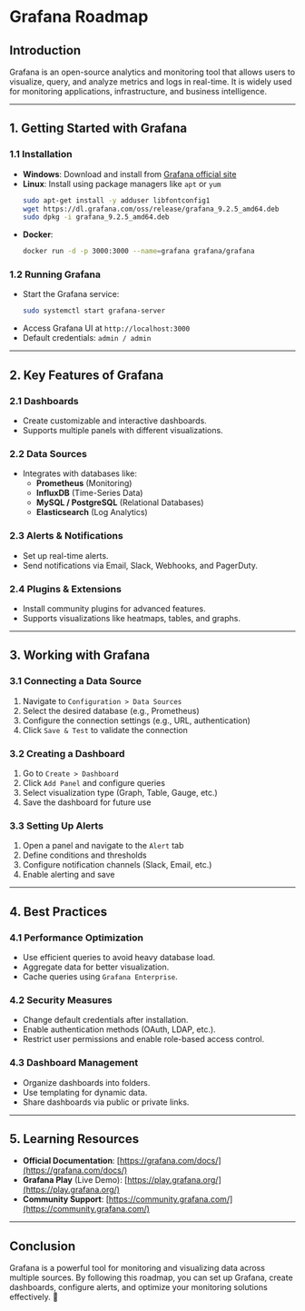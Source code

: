 # Grafana Roadmap

## **Introduction**
Grafana is an open-source analytics and monitoring tool that allows users to visualize, query, and analyze metrics and logs in real-time. It is widely used for monitoring applications, infrastructure, and business intelligence.

---

## **1. Getting Started with Grafana**

### **1.1 Installation**
- **Windows**: Download and install from [Grafana official site](https://grafana.com/grafana/download)
- **Linux**: Install using package managers like `apt` or `yum`
  ```sh
  sudo apt-get install -y adduser libfontconfig1
  wget https://dl.grafana.com/oss/release/grafana_9.2.5_amd64.deb
  sudo dpkg -i grafana_9.2.5_amd64.deb
  ```
- **Docker**:
  ```sh
  docker run -d -p 3000:3000 --name=grafana grafana/grafana
  ```

### **1.2 Running Grafana**
- Start the Grafana service:
  ```sh
  sudo systemctl start grafana-server
  ```
- Access Grafana UI at `http://localhost:3000`
- Default credentials: `admin / admin`

---

## **2. Key Features of Grafana**

### **2.1 Dashboards**
- Create customizable and interactive dashboards.
- Supports multiple panels with different visualizations.

### **2.2 Data Sources**
- Integrates with databases like:
  - **Prometheus** (Monitoring)
  - **InfluxDB** (Time-Series Data)
  - **MySQL / PostgreSQL** (Relational Databases)
  - **Elasticsearch** (Log Analytics)

### **2.3 Alerts & Notifications**
- Set up real-time alerts.
- Send notifications via Email, Slack, Webhooks, and PagerDuty.

### **2.4 Plugins & Extensions**
- Install community plugins for advanced features.
- Supports visualizations like heatmaps, tables, and graphs.

---

## **3. Working with Grafana**

### **3.1 Connecting a Data Source**
1. Navigate to `Configuration > Data Sources`
2. Select the desired database (e.g., Prometheus)
3. Configure the connection settings (e.g., URL, authentication)
4. Click `Save & Test` to validate the connection

### **3.2 Creating a Dashboard**
1. Go to `Create > Dashboard`
2. Click `Add Panel` and configure queries
3. Select visualization type (Graph, Table, Gauge, etc.)
4. Save the dashboard for future use

### **3.3 Setting Up Alerts**
1. Open a panel and navigate to the `Alert` tab
2. Define conditions and thresholds
3. Configure notification channels (Slack, Email, etc.)
4. Enable alerting and save

---

## **4. Best Practices**

### **4.1 Performance Optimization**
- Use efficient queries to avoid heavy database load.
- Aggregate data for better visualization.
- Cache queries using `Grafana Enterprise`.

### **4.2 Security Measures**
- Change default credentials after installation.
- Enable authentication methods (OAuth, LDAP, etc.).
- Restrict user permissions and enable role-based access control.

### **4.3 Dashboard Management**
- Organize dashboards into folders.
- Use templating for dynamic data.
- Share dashboards via public or private links.

---

## **5. Learning Resources**
- **Official Documentation**: [https://grafana.com/docs/](https://grafana.com/docs/)
- **Grafana Play** (Live Demo): [https://play.grafana.org/](https://play.grafana.org/)
- **Community Support**: [https://community.grafana.com/](https://community.grafana.com/)

---

## **Conclusion**
Grafana is a powerful tool for monitoring and visualizing data across multiple sources. By following this roadmap, you can set up Grafana, create dashboards, configure alerts, and optimize your monitoring solutions effectively. 🚀
